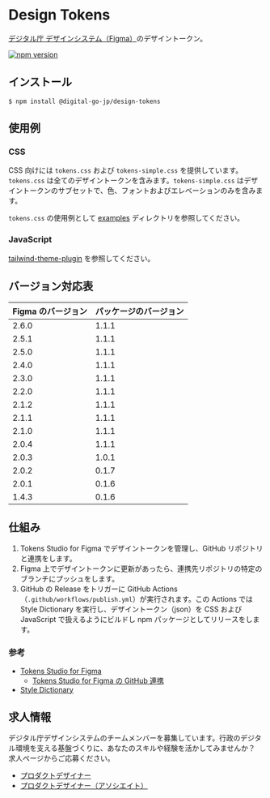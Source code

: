 # Design Tokens

[デジタル庁 デザインシステム（Figma）](https://www.figma.com/community/file/1255349027535859598)のデザイントークン。

[![npm version](https://badge.fury.io/js/@digital-go-jp%2Fdesign-tokens.svg)](https://badge.fury.io/js/@digital-go-jp%2Fdesign-tokens)

## インストール

```
$ npm install @digital-go-jp/design-tokens
```

## 使用例

### CSS

CSS 向けには `tokens.css` および `tokens-simple.css` を提供しています。`tokens.css` は全てのデザイントークンを含みます。`tokens-simple.css` はデザイントークンのサブセットで、色、フォントおよびエレベーションのみを含みます。

`tokens.css` の使用例として [examples](./examples/) ディレクトリを参照してください。

### JavaScript

[tailwind-theme-plugin](https://github.com/digital-go-jp/tailwind-theme-plugin) を参照してください。

## バージョン対応表

| Figma のバージョン | パッケージのバージョン |
| ------------------ | ---------------------- |
| 2.6.0              | 1.1.1                  |
| 2.5.1              | 1.1.1                  |
| 2.5.0              | 1.1.1                  |
| 2.4.0              | 1.1.1                  |
| 2.3.0              | 1.1.1                  |
| 2.2.0              | 1.1.1                  |
| 2.1.2              | 1.1.1                  |
| 2.1.1              | 1.1.1                  |
| 2.1.0              | 1.1.1                  |
| 2.0.4              | 1.1.1                  |
| 2.0.3              | 1.0.1                  |
| 2.0.2              | 0.1.7                  |
| 2.0.1              | 0.1.6                  |
| 1.4.3              | 0.1.6                  |

## 仕組み

1. Tokens Studio for Figma でデザイントークンを管理し、GitHub リポジトリと連携をします。
2. Figma 上でデザイントークンに更新があったら、連携先リポジトリの特定のブランチにプッシュをします。
3. GitHub の Release をトリガーに GitHub Actions（`.github/workflows/publish.yml`）が実行されます。この Actions では Style Dictionary を実行し、デザイントークン（json）を CSS および JavaScript で扱えるようにビルドし npm パッケージとしてリリースをします。

### 参考

- [Tokens Studio for Figma](https://www.figma.com/community/plugin/843461159747178978/tokens-studio-for-figma)
  - [Tokens Studio for Figma の GitHub 連携](https://docs.tokens.studio/token-storage-and-sync/sync-provider-github)
- [Style Dictionary](https://amzn.github.io/style-dictionary/#/)

## 求人情報

デジタル庁デザインシステムのチームメンバーを募集しています。行政のデジタル環境を支える基盤づくりに、あなたのスキルや経験を活かしてみませんか？　求人ページからご応募ください。

- [プロダクトデザイナー](https://herp.careers/v1/digitalsaiyo/IjQ4ovK9BFPl)
- [プロダクトデザイナー（アソシエイト）](https://herp.careers/v1/digitalsaiyo/yzcCCZJ9UY-f)

